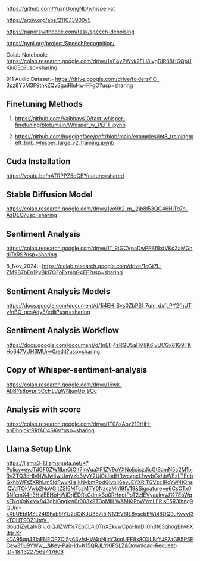 https://github.com/YuanGongND/whisper-at

https://arxiv.org/abs/2110.13900v5

https://paperswithcode.com/task/speech-denoising

https://pypi.org/project/SpeechRecognition/


Colab Notebook:- https://colab.research.google.com/drive/1VF4yPWvk2FLl8IygDIR88HGQpUKiu0Eq?usp=sharing


911 Audio Dataset:-
https://drive.google.com/drive/folders/1C-3pz8Y5M3F9thkZQvSgaiRIuHw-FFgO?usp=sharing




## Finetuning Methods

1) https://github.com/Vaibhavs10/fast-whisper-finetuning/blob/main/Whisper_w_PEFT.ipynb

2) https://github.com/huggingface/peft/blob/main/examples/int8_training/peft_bnb_whisper_large_v2_training.ipynb


## Cuda Installation

https://youtu.be/nATRPPZ5dGE?feature=shared


## Stable Diffusion Model
https://colab.research.google.com/drive/1yo9h2-m_l2jb8I53QG46HiTg7n-AzDEQ?usp=sharing


## Sentiment Analysis

https://colab.research.google.com/drive/1T_9tGCVpaDwPFBf8xtVKdZaMGndiTxRS?usp=sharing


8_Nov_2024:- https://colab.research.google.com/drive/1cGt7L-ZM9B7bEn1PvBkI7QFoExmgG4EF?usp=sharing


## Sentiment Analysis Models

https://docs.google.com/document/d/1i4EH_Svs0ZbPSl_7qm_dxfLPY2fhUTyfnBO_gcsAdy8/edit?usp=sharing

## Sentiment Analysis Workflow

https://docs.google.com/document/d/1nEFj4zRGU5aFMljK6ivUCGx81G9TKHo647VUH3MUrw0/edit?usp=sharing


## Copy of Whisper-sentiment-analysis

https://colab.research.google.com/drive/16wk-AbBYs8pvpn5CcHLdgWNjunQp_9Qc


## Analysis with score

https://colab.research.google.com/drive/1T08sAoz210HiH-ahDhpjcktRRfAO46Kw?usp=sharing


## Llama Setup Link

https://llama3-1.llamameta.net/*?Policy=eyJTdGF0ZW1lbnQiOlt7InVuaXF1ZV9oYXNoIjoiczJicGt3amN5c2M1bjRyZTQ3cHIyNWJwIiwiUmVzb3VyY2UiOiJodHRwczpcL1wvbGxhbWEzLTEubGxhbWFtZXRhLm5ldFwvKiIsIkNvbmRpdGlvbiI6eyJEYXRlTGVzc1RoYW4iOnsiQVdTOkVwb2NoVGltZSI6MTczMTY0NzczMn19fV19&Signature=e6CsOTx05NfcmX4n3HsiEEHoHWiDrjEDRkCdmk3g0RHnotPoT2zlEVyaakvvJ%7EoWgsENqXgKxMx843ghiGngkw6r003x9T3oMIlLWAMKIPbWYmLFRIsE5R3Ihng9QUm-xXbUEbIMZL24ISFab9lYU2dCiKJU357t5iN1ZEVBIL6yscbEWbl8OQ9uKyyvt3kTOHT9DZ1JtpV-GoudIZyLaIVBliJdjQJlZWf%7EpCL4j0TnXZkvwCpoHmDii0h8f63qhogBlw6XtEjrtK-kDA95qq4TIaENEOPZOl5y63vfsHW4uNjicY3coUFF8x8OXLBrYJS7aGB5P5ECew3flu9YWw__&Key-Pair-Id=K15QRJLYKIFSLZ&Download-Request-ID=1843227569417606
